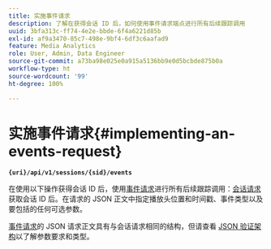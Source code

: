 ```yaml
---
title: 实施事件请求
description: 了解在获得会话 ID 后，如何使用事件请求端点进行所有后续跟踪调用
uuid: 3bfa313c-ff74-4e2e-bbde-6f4a6221d85b
exl-id: af9a3470-85c7-498e-9bf4-6df3c6aafad9
feature: Media Analytics
role: User, Admin, Data Engineer
source-git-commit: a73ba98e025e0a915a5136bb9e0d5bcbde875b0a
workflow-type: ht
source-wordcount: '99'
ht-degree: 100%

---
```


# 实施事件请求{#implementing-an-events-request}

**`{uri}/api/v1/sessions/{sid}/events`**

在使用以下操作获得会话 ID 后，使用[事件请求](../mc-api-ref/mc-api-events-req.md)进行所有后续跟踪调用：[会话请求](../mc-api-ref/mc-api-sessions-req.md)获取会话 ID 后。在请求的 JSON 正文中指定播放头位置和时间戳、事件类型以及要包括的任何可选参数。

[事件请求](../mc-api-ref/mc-api-events-req.md)的 JSON 请求正文具有与会话请求相同的结构，但请查看 [JSON 验证架构](../mc-api-ref/mc-api-json-validation.md)以了解参数要求和类型。
